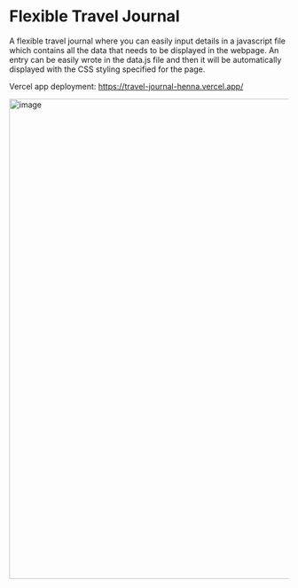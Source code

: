 # Flexible Travel Journal
A flexible travel journal where you can easily input details in a javascript file which contains all the data that needs to be displayed in the webpage.
An entry can be easily wrote in the data.js file and then it will be automatically displayed with the CSS styling specified for the page.

Vercel app deployment: https://travel-journal-henna.vercel.app/

<img width="1125" height="866" alt="image" src="https://github.com/user-attachments/assets/1d54fc2f-b2b0-41b1-866e-7bfa9ab4034d" />
